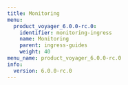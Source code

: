 ```yaml
---
title: Monitoring
menu:
  product_voyager_6.0.0-rc.0:
    identifier: monitoring-ingress
    name: Monitoring
    parent: ingress-guides
    weight: 40
menu_name: product_voyager_6.0.0-rc.0
info:
  version: 6.0.0-rc.0
---
```


